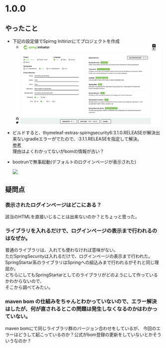 

# 1.0.0

## やったこと
- 下記の設定値でSpirng Initirizrにてプロジェクトを作成 
![](./README_IMAGES/Spring_Initializr.png)

- ビルドすると、thymeleaf-extras-spirngsecurity6:3.1.0.RELEASEが解決出来ないgradleエラーがでたので、:3.1.1.RELEASEを指定して解決。  
[参考](https://stackoverflow.com/questions/74603629/could-not-resolve-org-thymeleaf-extrasthymeleaf-extras-springsecurity63-1-0-r/74610296)  
理由はよくわかってないがbomの情報が古い？

- bootrunで無事起動(デフォルトのログインページが表示された)

  ![](v1.0.0bootrun.png)



## 疑問点
### 表示されたログインページはどこにある？
該当のHTMLを直接いじることは出来ないのか？とちょっと思った。

### ライブラリを入れるだけで、ログインページの表示まで行われるのはなぜか。
普通のライブラリは、入れても使わなければ意味がない。  
ただSpringSecurityは入れるだけで、ログインページの表示まで行われた。  
SpringStartar系のライブラリはSpringへの組込みまで行われるがそれと同じ理屈か。  
どちらにしてもSpringStartarとしてのライブラリがどのようにして作っているかわからないので、  
そこから調べてみたい。

### maven bom の仕組みをちゃんとわかっていないので、エラー解決はしたが、何が直されるとこの問題は発生しなくなるのかはわかっていない。
maven bomにて同じライブラリ群のバージョン合わせをしているが、 
今回のエラーはどうして起こっているのか？公式がbom登録の更新をしていないとかそういうなのか？  	